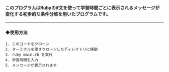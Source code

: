 #### このプログラムはRubyのif文を使って学習時間ごとに表示されるメッセージが変化する初歩的な条件分岐を用いたプログラムです。
***
#### ◆使用方法
```
1. このコードをクローン
2. ターミナルを開きクローンしたディレクトリに移動
3. ruby main.rb を実行
4. 学習時間を入力
5. メッセージが表示されます
```
